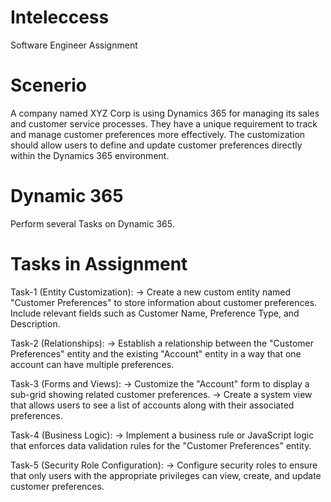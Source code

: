 # Inteleccess
Software Engineer Assignment

# Scenerio 
   A company named XYZ Corp is using Dynamics 365 for managing its sales and 
   customer service processes. They have a unique requirement to track and manage 
   customer preferences more effectively. The customization should allow users to 
   define and update customer preferences directly within the Dynamics 365 
   environment.

# Dynamic 365
Perform several Tasks on Dynamic 365.
# Tasks in Assignment

Task-1 (Entity Customization):
-> Create a new custom entity named "Customer Preferences" to store 
   information about customer preferences. Include relevant fields such as 
   Customer Name, Preference Type, and Description.
   
Task-2 (Relationships):
  -> Establish a relationship between the "Customer Preferences" entity and 
     the existing "Account" entity in a way that one account can have 
     multiple preferences.
     
Task-3 (Forms and Views):
  -> Customize the "Account" form to display a sub-grid showing related 
     customer preferences.
  -> Create a system view that allows users to see a list of accounts along 
     with their associated preferences.
     
Task-4 (Business Logic):
  -> Implement a business rule or JavaScript logic that enforces data 
     validation rules for the "Customer Preferences" entity.
     
Task-5 (Security Role Configuration):
-> Configure security roles to ensure that only users with the appropriate 
   privileges can view, create, and update customer preferences.
